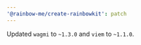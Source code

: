 ```yaml
---
'@rainbow-me/create-rainbowkit': patch
---
```


Updated `wagmi` to `~1.3.0` and `viem` to `~1.1.0`.
